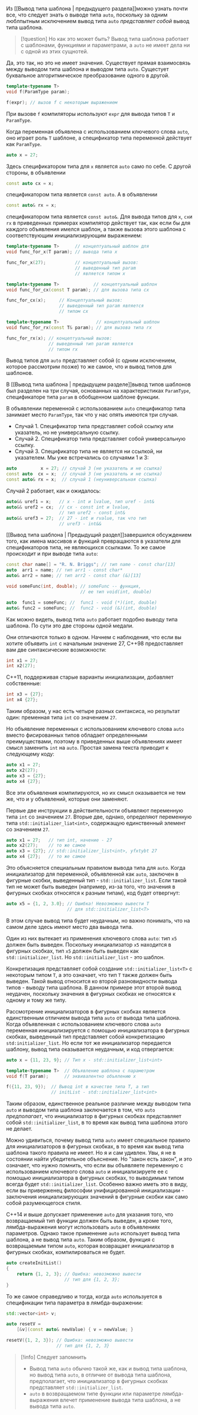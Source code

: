 Из [[Вывод типа шаблона | предыдущего раздела]]можно узнать почти все, что следует знать о выводе типа `auto`, поскольку за одним люблпытным исключением вывод типа `auto` *представляет собой* вывод типа шаблона.
>[!question] Но как это может быть?
>Вывод типа шаблона работает с шаблонами, функциями и параметрами, а `auto` не имеет дела ни с одной из этих сущнотей.

Да, это так, но это не имеет значения. Существует прямая взаимосвязь между выводом типа шаблона и выводом типа `auto`. Сущестует буквальное алгоритмическое преобразование одного в другой.
```cpp
template<typename T>
void f(ParamType param);

f(expr); // вызов f с некоторым выражением
```
При вызове `f` компиляторы используют `expr` для вывода типов `T` и `ParamType`.

Когда переменная объявлена с использованием ключевого слова `auto`, оно играет роль `T` шаблоне, а спецификатор типа переменной действует как `ParamType`.
```cpp
auto x = 27;
```
Здесь спецификатором типа для `x` является `auto` само по себе. С другой стороны, в объявлении
```cpp
const auto cx = x;
```
спецификатором типа является `const auto`. А в объявлении
```cpp
const auto& rx = x;
```
спецификатором типа является `const auto&`. Для вывода типов для `x`, `cx`и `rx` в приведенных примерах компилятор действует так, как если бы для каждого объявления имелся шаблон, а также вызова этого шаблона с соответствующим инициализирующим выражением:
```cpp
template<typename T>      // концептуальный шаблон для
void func_for_x(T param); // вывода типа x

func_for_x(27);           // концептуальный вызов:
						  // выведенный тип param
						  // является типом x

template<typename T>             // концептуальный шаблон
void func_for_cx(const T param); // для вызова типа cx

func_for_cx(x);     // Концептуальный вызов:
                    // выведенный тип param является
                    // типом cx

template<typename T>              // концептуальный шаблон
void func_for_rx(const T& param); // для вызова типа rx

func_for_rx(x); // концептуальный вызов:
                // выведенный тип param является
                // типом rx
```
Вывод типов для `auto` представляет собой (с одним исключением, которое рассмотрим позже) то же самое, что и вывод типов для шаблонов.

В [[Вывод типа шаблона | предыдущем разделе]]вывод типов шаблонов был разделен на три случая, основанных на характеристиках `ParamType`, спецификаторе типа `param` в обобщенном шаблоне функции.

В объявлении переменной с использованием `auto` спецификатор типа занимает место `ParamType`, так что у нас опять имеются три случая.
- Случай 1. Спецификатор типа представляет собой ссылку или указатель, но не универсальную ссылку.
- Случай 2. Спецификатор типа представляет собой универсальную ссылку.
- Случай 3. Спецификатор типа не является ни ссылкой, ни указателем.
Мы уже встречались со случаями 1 и 3:
```cpp
auto         x = 27; // случай 3 (не указатель и не ссылка)
const auto  cx = x;  // случай 3 (не указатель и не ссылка)
const auto& rx = x;  // случай 1 (неуниверсальная ссылка)
```
Случай 2 работает, как и ожидалось:
```cpp
auto&& uref1 = x;   // x - int и lvalue, тип uref - int&
auto&& uref2 = cx;  // cx - const int и lvalue,
                    // тип uref2 - const int&
auto&& uref3 = 27;  // 27 - int и rvalue, так что тип
                    // uref3 - int&&
```
[[Вывод типа шаблона | Предыдущий раздел]]завершился обсуждением того, как имена массивов и функций превращаются в указатели для спецификаторов типа, не являющихся ссылками. То же самое происходит и при выводе типа `auto`:
```cpp
const char name[] = "R. N. Briggs"; // тип name - const char[13]
auto  arr1 = name; // тип arr1 - const char*
auto& arr2 = name; // тип arr2 - const char (&)[13]

void someFunc(int, double); // someFunc -- функция,
                            // ее тип void(int, double)

auto  func1 = someFunc; //  func1 - void (*)(int, double)
auto& func2 = someFunc; //  func2 - void (&)(int, double)
```
Как можно видеть, вывод типа `auto` работает подобно выводу типа шаблона. По сути это две стороны одной медали.

Они отличаются только в одном. Начнем с наблюдения, что если вы хотите объявить `int` с начальным значение 27, С++98 предоставляет вам две синтаксические возможности:
```cpp
int x1 = 27;
int x2(27);
```
C++11, поддерживая старые варианты инициализации, добавляет собственные:
```cpp
int x3 = {27};
int x4 {27};
```
Таким образом, у нас есть четыре разных синтаксиса, но результат один: пременная типа `int` со значением `27`.

Но объявление переменных с использованием ключевого слова `auto` вместо фисированных типов обладает определенными преимуществами, поэтому в приведенных выше объявлениях имеет смысл заменить `int` на `auto`. Простая замена текста приводит к следующему коду:
```cpp
auto x1 = 27;
auto x2(27);
auto x3 = {27};
auto x4 {27};
```
Все эти объявления компилируются, но их смысл оказывается не тем же, что и у объявлений, которые они заменяют.

Первые две инструкции в действительности объявляют переменную типа `int` со значением `27`.
Вторые две, однако, определяют переменную типа `std::initializer_liat<int>`, содержащую единственный элемент со значением `27`.
```cpp
auto x1 = 27;   // тип int, начение - 27
auto x2(27);    // то же самое
auto x3 = {27}; // std::initializer_list<int>, yfxtybt 27
auto x4 {27};   // то же самое
```
Это объясняется специальным правилом вывода типа для `auto`. Когда инициализатор для переменной, объявленной как `auto`, заключен в фигурные скобки, выведенный тип - `std::initializer_list`. Если такой тип не может быть выведен (например, из-за того, что значения в фигурных скобках относятся к разным типам), код будет отвергнут:
```cpp
auto x5 = {1, 2, 3.0}; // Ошибка! Невозможно вывести T
                       // для std::initializer_list<T>
```
В этом случае вывод типа будет неудачным, но важно понимать, что на самом деле здесь имеют место два вывода типа.

Один из них вытекает из применения ключевого слова `auto`: тип `x5` должен быть выведен. Поскольку инициализатор `x5` находится в фигурных скобках, тип `x5` должен быть выведен как `std::initializer_list`. Но `std::initializer_list` - это шаблон.

Конкретизация представляет собой создание `std::initializer_list<T>` с некоторым типом `T`, а это означает, что тип `T` также должен быть выведен.
Такой вывод относится ко второй разновидности вывода типов - выводу типа шаблона. В данном примере этот второй вывод неудачен, поскольку значения в фигурных скобках не относятся к одному и тому же типу.

Рассмотрение инициализаторов в фигурных скобках является единственным отличием вывода типа `auto` от вывода типа шаблона.
Когда объявленная с использованием ключевого слова `auto` переменная инициализируется с помощью инициализатора в фигурных скобках, выведенный тип представляет собой конкретизацию `std:initializer_list`.
Но если тот же инициализатор передается шаблону, вывод типа оказывается неудачным, и код отвергается:
```cpp
auto x = {11, 23, 9}; // Тип x - std::initializer_list<int>

template<typename T>  // Объявление шаблона с параметром
void f(T param);      // эквивалентно объялению x

f({11, 23, 9});  // Вывод int в качестве типа T, а тип
                 // initList - std::initializer_list<int>
```
Таким образом, единственное реальное различие между выводом типа `auto` и выводом типа шаблона заключается в том, что `auto` *предполагает*, что инициализатор в фигурных скобках представляет собой `std::initializer_list`, в то время как вывод типа шаблона этого не делает.

Можно удивиться, почему вывод типа `auto` имеет специальное правило для инициализаторов в фигурных скобках, в то время как вывод типа шаблона такого правила не имеет. Но я и сам удивлен. Увы, я не в состоянии найти убедительное объяснение. Но "закон есть закон", и это означает, что нужно помнить, что если вы объявляете переменную с использованием ключевого слова `auto` и инициализируете ее с помощью инициализатора в фигурных скобках, то выводимым типом всегда будет `std::initializer_list`.
Особенно важно иметь это в виду, если вы приверженец философии унифицированной инициализации - заключения инициализирующих значений в фигурные скобки как само собой разумеющегося стиля.

С++14 и выше допускает применение `auto` для указания того, что возвращаемый тип функции должен быть выведен, а кроме того, лямбда-выражения могут использовать `auto` в объявлениях параметров. Однако такое применение `auto` использует вывод типа шаблона, а не вывод типа `auto`. Таким образом, функция с возвращаемым типом `auto`, которая возвращает инициализатор в фигурных скобках, компилироваться не будет.
```cpp
auto createInitList()
{
	return {1, 2, 3}; // Ошибка: невозможно вывести
	                  // тип для {1, 2, 3};
}
```
То же самое справедливо и тогда, когда `auto` используется в спецификации типа параметра в лямбда-выражении:
```cpp
std::vector<int> v;

auto resetV = 
	[&v](const auto& newValue) { v = newValue; }

resetV({1, 2, 3}); // Ошибка: невозможно вывести
                   // тип для {1, 2, 3}
```

>[!info] Следует запомнить
>- Вывод типа `auto` обычно такой же, как и вывод типа шаблона, но вывод типа `auto`, в отличие от вывода типа шаблона, предполагает, что инициализатор в фигурных скобках представляет `std::initializer_list`.
>- `auto` в возвращаемом типе функции или параметре лямбда-выражения влечет применение вывода типа шаблона, а не вывода типа `auto`.